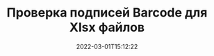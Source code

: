 ---
############################# Static ############################
layout: "auto-gen-signature"
date: 2022-03-01T15:12:22
draft: false
operation: Verify
signaturetype: Barcode
fileformat: Xlsx
productName: Java
lang: ru
productCode: java
otherformats: pdf doc docx docm dot dotm dotx odt ott rtf xls xlsx xlsm xlsb csv ods ots xltx xltm ppt pptx pps ppsx odp otp potx potm pptm ppsm png jpg bmp gif tiff svg webp wmf
breadcrumb: Put Barcode signature on Xlsx for Java

############################# Head ############################
head_title: "Проверка подписей Barcode для файлов Xlsx с помощью Java"
head_description: "Используйте всего несколько строк кода Java для проверки документов Xlsx и их подписей Barcode."

############################# Header ############################
title: "Проверка подписей Barcode для Xlsx файлов"
description: "API для Java предоставляет возможность проверять подписи Barcode в документах Xlsx. Проверка электронных подписей внутри ваших документов Xlsx может быть выполнена быстро и легко."
bg_image: "https://cms.admin.containerize.com/templates/aspose/App_Themes/V3/images/bg/header1.png"
bg_overlay: false
button:
    enable: true

############################# SubMenu ############################
submenu:
    enable: true

    left:
        img_alt: "GroupDocs.Signature for Java"
        image: "https://cms.admin.containerize.com/templates/groupdocs/images/product-logos/90x90-noborder/groupdocs-signature-java.png"
        product: "GroupDocs.Signature"
        platform: "Java"



############################# About ############################
about:
    enable: true
    title: "Откройте для себя новые функции GroupDocs.Signature for Java API"
    content: |
        [GroupDocs.Signature for Java](https://products.groupdocs.com/signature/java/) API предоставляет широкий спектр способов обработки различных форматов документов с использованием электронных подписей. Поддерживаются многие типы цифровых подписей, такие как тексты, изображения, цифровые сертификаты, штрих-коды, QR-коды, штампы или метаданные. Клиенты могут добавлять, удалять, редактировать, проверять или искать цифровые подписи в PDF-файлах, документах MS Word, книгах MS Excel, презентациях MS PowerPoint, файлах Adobe Photoshop и различных форматах изображений. Доступно невероятное количество дополнительных функций и настроек.
    

############################# Steps ############################
steps:
    enable: true
    title_left: "Как проверить подписи Barcode в документе Xlsx"
    content_left: |
        [GroupDocs.Signature for Java](https://products.groupdocs.com/signature/java/) содержит полезные функции, такие как проверка подписей Barcode, размещенных в документах Xlsx. Используйте эту возможность, не внедряя дополнительный код.
        
        * Во-первых, создайте экземпляр класса Signature, указав в качестве параметра конструктора путь к документу, который должен быть проверен.
        * Во-вторых, создайте новый объект VerifyOptions и настройте все необходимые свойства.
        * Наконец, вызовите метод Verify объекта Signature, передав экземпляр VerifyOptions.
        * Затем обработайте результаты проверки.

    title_right: "System Requirements"
    content_right: |
        GroupDocs.Signature for Java поддерживаются на всех основных платформах и операционных системах. Перед выполнением приведенного ниже кода убедитесь, что в вашей системе установлены следующие предварительные компоненты.

        * Операционные системы: Microsoft Windows, Linux, MacOS
        * Среды разработки: NetBeans, Intellij IDEA, Eclipse, etc.
        * Java runtime: J2SE 6.0 and above
        * Загрузите последнюю версию GroupDocs.Signature for Java из [Maven](https://repository.groupdocs.com/webapp/#/artifacts/browse/tree/General/repo/com/groupdocs/groupdocs-signature)
         
    code: |
        ```java    
                
        // Set up input Xlsx file
        String filePath = "input.xlsx";

        // Instantiate Signature for input file
        Signature signature = new Signature(filePath);

        //Provide verification options
        BarcodeVerifyOptions options = new BarcodeVerifyOptions();

        // process only specified page 
        options.setPageNumber(2);
        options.setAllPages(false);
        // specify text match type
        options.setMatchType(TextMatchType.Contains);
        // specify text pattern to search
        options.setText("Special signature");
                            
        // Verify document signatures
        VerificationResult result = signature.verify(options);

        //process result
        if (result.isValid())
        {
            //..
        }

        ```

############################# Demos ############################
demos:
    enable: true
    title: "Подписание с помощью подписей Barcode Live Demo"
    content: |
       Добавьте различные электронные подписи в файл Xlsx прямо сейчас, посетив веб-сайт [GroupDocs.Signature App](https://products.groupdocs.app/signature/family).          

############################# More Formats ############################
more_formats:
    enable: true
    title: "Проверьте другие подписи Barcode, используя Java"
    content: |
        "Проверка электронных подписей, размещенных в различных документах. Проверьте качество подписей в популярных форматах файлов, как показано ниже."
    format: 
       
       
back_to_top:
    enable: true
---